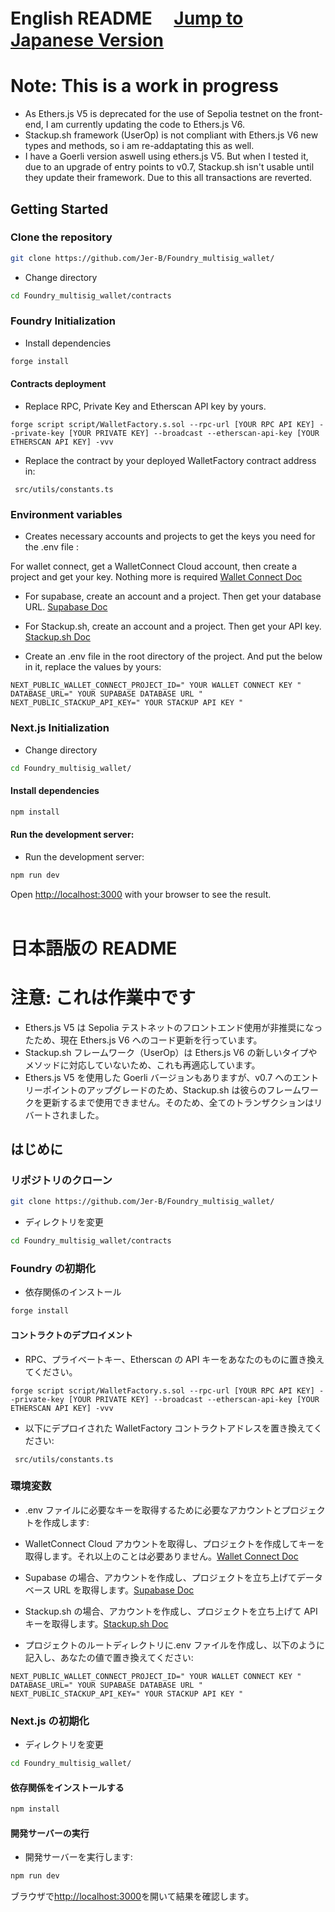 <!-- @format -->

# English README 　[Jump to Japanese Version](#japanese)

# Note: This is a work in progress

- As Ethers.js V5 is deprecated for the use of Sepolia testnet on the front-end, I am currently updating the code to Ethers.js V6.
- Stackup.sh framework (UserOp) is not compliant with Ethers.js V6 new types and methods, so i am re-addaptating this as well.
- I have a Goerli version aswell using ethers.js V5. But when I tested it, due to an upgrade of entry points to v0.7, Stackup.sh isn't usable until they update their framework. Due to this all transactions are reverted.

## Getting Started

### Clone the repository

```bash
git clone https://github.com/Jer-B/Foundry_multisig_wallet/
```

- Change directory

```bash
cd Foundry_multisig_wallet/contracts
```

### Foundry Initialization

- Install dependencies

```bash
forge install
```

#### Contracts deployment

- Replace RPC, Private Key and Etherscan API key by yours.

```
forge script script/WalletFactory.s.sol --rpc-url [YOUR RPC API KEY] --private-key [YOUR PRIVATE KEY] --broadcast --etherscan-api-key [YOUR ETHERSCAN API KEY] -vvv
```

- Replace the contract by your deployed WalletFactory contract address in:

```
 src/utils/constants.ts
```

### Environment variables

- Creates necessary accounts and projects to get the keys you need for the .env file :

For wallet connect, get a WalletConnect Cloud account, then create a project and get your key. Nothing more is required [Wallet Connect Doc](https://docs.walletconnect.com/advanced/migration-from-v1.x/dapps#1-get-a-walletconnect-cloud-project-id)

- For supabase, create an account and a project. Then get your database URL. [Supabase Doc](https://supabase.io/docs/guides/with-nextjs)

- For Stackup.sh, create an account and a project. Then get your API key. [Stackup.sh Doc](https://docs.stackup.sh/docs/node-api)

- Create an .env file in the root directory of the project. And put the below in it, replace the values by yours:

```
NEXT_PUBLIC_WALLET_CONNECT_PROJECT_ID=" YOUR WALLET CONNECT KEY "
DATABASE_URL=" YOUR SUPABASE DATABASE URL "
NEXT_PUBLIC_STACKUP_API_KEY=" YOUR STACKUP API KEY "
```

### Next.js Initialization

- Change directory

```bash
cd Foundry_multisig_wallet/
```

#### Install dependencies

```bash
npm install
```

#### Run the development server:

- Run the development server:

```bash
npm run dev
```

Open [http://localhost:3000](http://localhost:3000) with your browser to see the result.
<br />
<br />

<a name="japanese"></a>

# 日本語版の README

# 注意: これは作業中です

- Ethers.js V5 は Sepolia テストネットのフロントエンド使用が非推奨になったため、現在 Ethers.js V6 へのコード更新を行っています。
- Stackup.sh フレームワーク（UserOp）は Ethers.js V6 の新しいタイプやメソッドに対応していないため、これも再適応しています。
- Ethers.js V5 を使用した Goerli バージョンもありますが、v0.7 へのエントリーポイントのアップグレードのため、Stackup.sh は彼らのフレームワークを更新するまで使用できません。そのため、全てのトランザクションはリバートされました。

## はじめに

### リポジトリのクローン

```bash
git clone https://github.com/Jer-B/Foundry_multisig_wallet/
```

- ディレクトリを変更

```bash
cd Foundry_multisig_wallet/contracts
```

### Foundry の初期化

- 依存関係のインストール

```bash
forge install
```

#### コントラクトのデプロイメント

- RPC、プライベートキー、Etherscan の API キーをあなたのものに置き換えてください。

```
forge script script/WalletFactory.s.sol --rpc-url [YOUR RPC API KEY] --private-key [YOUR PRIVATE KEY] --broadcast --etherscan-api-key [YOUR ETHERSCAN API KEY] -vvv
```

- 以下にデプロイされた WalletFactory コントラクトアドレスを置き換えてください:

```
 src/utils/constants.ts
```

### 環境変数

- .env ファイルに必要なキーを取得するために必要なアカウントとプロジェクトを作成します:

- WalletConnect Cloud アカウントを取得し、プロジェクトを作成してキーを取得します。それ以上のことは必要ありません。[Wallet Connect Doc](https://docs.walletconnect.com/advanced/migration-from-v1.x/dapps#1-get-a-walletconnect-cloud-project-id)

- Supabase の場合、アカウントを作成し、プロジェクトを立ち上げてデータベース URL を取得します。[Supabase Doc](https://supabase.io/docs/guides/with-nextjs)

- Stackup.sh の場合、アカウントを作成し、プロジェクトを立ち上げて API キーを取得します。[Stackup.sh Doc](https://docs.stackup.sh/docs/node-api)

- プロジェクトのルートディレクトリに.env ファイルを作成し、以下のように記入し、あなたの値で置き換えてください:

```
NEXT_PUBLIC_WALLET_CONNECT_PROJECT_ID=" YOUR WALLET CONNECT KEY "
DATABASE_URL=" YOUR SUPABASE DATABASE URL "
NEXT_PUBLIC_STACKUP_API_KEY=" YOUR STACKUP API KEY "
```

### Next.js の初期化

- ディレクトリを変更

```bash
cd Foundry_multisig_wallet/
```

#### 依存関係をインストールする

```bash
npm install
```

#### 開発サーバーの実行

- 開発サーバーを実行します:

```bash
npm run dev
```

ブラウザで[http://localhost:3000](http://localhost:3000)を開いて結果を確認します。
